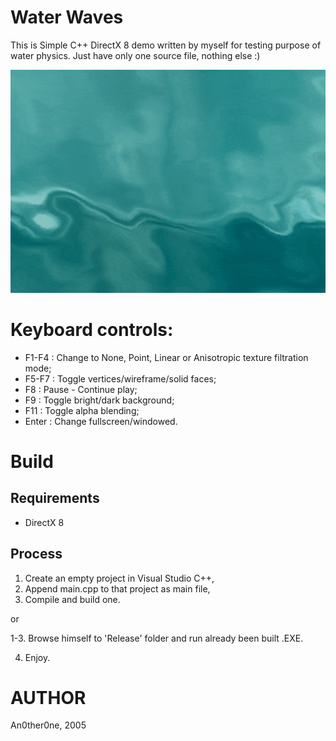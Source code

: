 # Water Waves

This is Simple C++ DirectX 8 demo written by myself for testing purpose of water physics.
Just have only one source file, nothing else :)

![](img/ww1.gif)

# Keyboard controls:

* F1-F4 : Change to None, Point, Linear or Anisotropic texture filtration mode;
* F5-F7 : Toggle vertices/wireframe/solid faces;
* F8 : Pause - Continue play;
* F9 : Toggle bright/dark background;
* F11 : Toggle alpha blending;
* Enter : Change fullscreen/windowed.
 
# Build

Requirements
------------

* DirectX 8

Process
-------

1. Create an empty project in Visual Studio C++, 
2. Append main.cpp to that project as main file,
3. Compile and build one.

or

1-3. Browse himself to 'Release' folder and run already been built .EXE.

4. Enjoy.

# AUTHOR
   An0ther0ne, 2005
